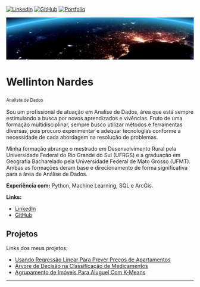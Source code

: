 [![Linkedin](https://img.shields.io/badge/_cont_-Linkedin-blue.svg)](https://www.linkedin.com/in/wellinton-nardes/)
[![GitHub](https://img.shields.io/badge/_cont_-GitHub-green.svg)](https://github.com/magowellinton)
[![Portfolio](https://img.shields.io/badge/_cont_-Portfolio-orange.svg)](https://github.com/magowellinton/_portfolio_wellinton/blob/main/README.md)


<p align="center">
  <img src="banner_0.jpg" >
</p>

# Wellinton Nardes
<sub> Analista de Dados <sub>


Sou um profissional de atuação em Analise de Dados, área que está sempre estimulando a busca por novos aprendizados e vivências. Fruto de uma formação multidisciplinar, sempre busco utilizar métodos e ferramentas diversas, pois procuro experimentar e adequar tecnologias conforme a necessidade de cada abordagem na resolução de problemas.

Minha formação abrange o mestrado em Desenvolvimento Rural pela Universidade Federal do Rio Grande do Sul (UFRGS) e a graduação em Geografia Bacharelado pela Universidade Federal de Mato Grosso (UFMT). Ambas as formações deram base e direcionamento de forma significativa para a área de Análise de Dados.


**Experiência com:** Python, Machine Learning, SQL e ArcGis.



**Links:**
* [LinkedIn](https://www.linkedin.com/in/wellinton-nardes/)
* [GitHub](https://github.com/magowellinton)


## Projetos
Links dos meus projetos:

* [Usando Regressão Linear Para Prever Preços de Apartamentos](https://github.com/magowellinton/data_analysis_notebooks/blob/main/Previsao_Precos_Aps/Previsao_Precos_Aps_Linear_Regression.ipynb)
* [Árvore de Decisão na Classificação de Medicamentos](https://github.com/magowellinton/data_analysis_notebooks/blob/main/Classificacao_Medicamentos/Classificacao_Medicamentos_Decision_Tree.ipynb)
* [Agrupamento de Imóveis Para Aluguel Com K-Means](https://github.com/magowellinton/data_analysis_notebooks/blob/main/Criando_Grupos_Alugueis/Criando_Grupos_Alugueis_KMeans.ipynb)
---




